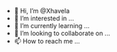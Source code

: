 - 👋 Hi, I’m @Xhavela
- 👀 I’m interested in ...
- 🌱 I’m currently learning ...
- 💞️ I’m looking to collaborate on ...
- 📫 How to reach me ...

<!---
Xhavela/Xhavela is a ✨ special ✨ repository because its `README.md` (this file) appears on your GitHub profile.
You can click the Preview link to take a look at your changes.
--->
